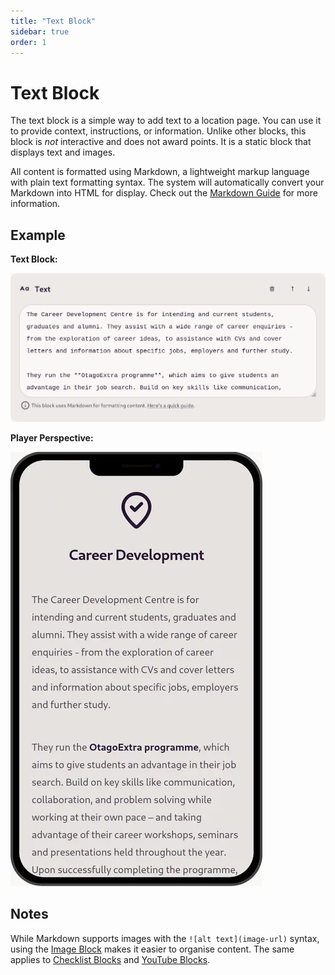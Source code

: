 ```yaml
---
title: "Text Block"
sidebar: true
order: 1
---
```


# Text Block

The text block is a simple way to add text to a location page. You can use it to provide context, instructions, or information. Unlike other blocks, this block is *not* interactive and does not award points. It is a static block that displays text and images.

All content is formatted using Markdown, a lightweight markup language with plain text formatting syntax. The system will automatically convert your Markdown into HTML for display. Check out the [Markdown Guide](/docs/user/markdown-guide) for more information.

## Example

**Text Block:**

![](/static/images/docs/user/blocks/block-text.webp)

**Player Perspective:**

![](/static/images/docs/user/blocks/block-text-preview.webp)

## Notes

While Markdown supports images with the `![alt text](image-url)` syntax, using the [Image Block](/docs/user/blocks/image) makes it easier to organise content. The same applies to [Checklist Blocks](/docs/user/blocks/checklist) and [YouTube Blocks](/docs/user/blocks/youtube).
